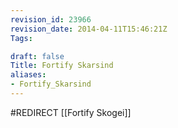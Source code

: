 ```yaml
---
revision_id: 23966
revision_date: 2014-04-11T15:46:21Z
Tags:

draft: false
Title: Fortify Skarsind
aliases:
- Fortify_Skarsind
---
```

#REDIRECT [[Fortify Skogei]]